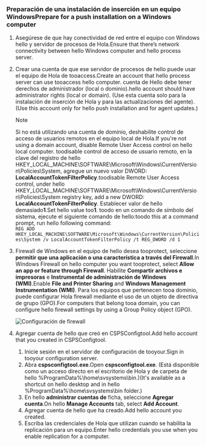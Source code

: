 ### <a name="prepare-for-a-push-installation-on-a-windows-computer"></a><span data-ttu-id="3a71c-101">Preparación de una instalación de inserción en un equipo Windows</span><span class="sxs-lookup"><span data-stu-id="3a71c-101">Prepare for a push installation on a Windows computer</span></span>

1. <span data-ttu-id="3a71c-102">Asegúrese de que hay conectividad de red entre el equipo con Windows hello y servidor de procesos de Hola.</span><span class="sxs-lookup"><span data-stu-id="3a71c-102">Ensure that there’s network connectivity between hello Windows computer and hello process server.</span></span>
2. <span data-ttu-id="3a71c-103">Crear una cuenta de que ese servidor de procesos de hello puede usar el equipo de Hola de tooaccess.</span><span class="sxs-lookup"><span data-stu-id="3a71c-103">Create an account that hello process server can use tooaccess hello computer.</span></span> <span data-ttu-id="3a71c-104">cuenta de Hello debe tener derechos de administrador (local o dominio).</span><span class="sxs-lookup"><span data-stu-id="3a71c-104">hello account should have administrator rights (local or domain).</span></span> <span data-ttu-id="3a71c-105">(Use esta cuenta solo para la instalación de inserción de Hola y para las actualizaciones del agente).</span><span class="sxs-lookup"><span data-stu-id="3a71c-105">(Use this account only for hello push installation and for agent updates.)</span></span>

   > [!NOTE]
   > <span data-ttu-id="3a71c-106">Si no está utilizando una cuenta de dominio, deshabilite control de acceso de usuarios remotos en el equipo local de Hola.</span><span class="sxs-lookup"><span data-stu-id="3a71c-106">If you're not using a domain account, disable Remote User Access control on hello local computer.</span></span> <span data-ttu-id="3a71c-107">toodisable control de acceso de usuario remoto, en la clave del registro de hello HKEY_LOCAL_MACHINE\SOFTWARE\Microsoft\Windows\CurrentVersion\Policies\System, agregue un nuevo valor DWORD: **LocalAccountTokenFilterPolicy**.</span><span class="sxs-lookup"><span data-stu-id="3a71c-107">toodisable Remote User Access control, under hello HKEY_LOCAL_MACHINE\SOFTWARE\Microsoft\Windows\CurrentVersion\Policies\System registry key, add a new DWORD: **LocalAccountTokenFilterPolicy**.</span></span> <span data-ttu-id="3a71c-108">Establecer valor de hello demasiado**1**.</span><span class="sxs-lookup"><span data-stu-id="3a71c-108">Set hello value too**1**.</span></span> <span data-ttu-id="3a71c-109">toodo en un comando de símbolo del sistema, ejecute el siguiente comando de hello:</span><span class="sxs-lookup"><span data-stu-id="3a71c-109">toodo this at a command prompt, run hello following command:</span></span>  
   `REG ADD HKEY_LOCAL_MACHINE\SOFTWARE\Microsoft\Windows\CurrentVersion\Policies\System /v LocalAccountTokenFilterPolicy /t REG_DWORD /d 1`
   >
   >
2. <span data-ttu-id="3a71c-110">Firewall de Windows en el equipo de hello desea tooprotect, seleccione **permitir que una aplicación o una característica a través del Firewall**.</span><span class="sxs-lookup"><span data-stu-id="3a71c-110">In Windows Firewall on hello computer you want tooprotect, select **Allow an app or feature through Firewall**.</span></span> <span data-ttu-id="3a71c-111">Habilite **Compartir archivos e impresoras** e **Instrumental de administración de Windows (WMI)**.</span><span class="sxs-lookup"><span data-stu-id="3a71c-111">Enable **File and Printer Sharing** and **Windows Management Instrumentation (WMI)**.</span></span> <span data-ttu-id="3a71c-112">Para los equipos que pertenecen tooa dominio, puede configurar Hola firewall mediante el uso de un objeto de directiva de grupo (GPO).</span><span class="sxs-lookup"><span data-stu-id="3a71c-112">For computers that belong tooa domain, you can configure hello firewall settings by using a Group Policy object (GPO).</span></span>

   ![Configuración de firewall](./media/site-recovery-prepare-push-install-mob-svc-win/mobility1.png)

3. <span data-ttu-id="3a71c-114">Agregar cuenta de hello que creó en CSPSConfigtool.</span><span class="sxs-lookup"><span data-stu-id="3a71c-114">Add hello account that you created in CSPSConfigtool.</span></span>
    1.  <span data-ttu-id="3a71c-115">Inicie sesión en el servidor de configuración de tooyour.</span><span class="sxs-lookup"><span data-stu-id="3a71c-115">Sign in tooyour configuration server.</span></span>
    2.  <span data-ttu-id="3a71c-116">Abra **cspsconfigtool.exe**.</span><span class="sxs-lookup"><span data-stu-id="3a71c-116">Open **cspsconfigtool.exe**.</span></span> <span data-ttu-id="3a71c-117">(Está disponible como un acceso directo en el escritorio de Hola y de carpeta de hello %ProgramData%\home\svsystems\bin.)</span><span class="sxs-lookup"><span data-stu-id="3a71c-117">(It's available as a shortcut on hello desktop and in hello %ProgramData%\home\svsystems\bin folder.)</span></span>
    3.  <span data-ttu-id="3a71c-118">En hello **administrar cuentas de** ficha, seleccione **Agregar cuenta**.</span><span class="sxs-lookup"><span data-stu-id="3a71c-118">On hello **Manage Accounts** tab, select **Add Account**.</span></span>
    4.  <span data-ttu-id="3a71c-119">Agregar cuenta de hello que ha creado.</span><span class="sxs-lookup"><span data-stu-id="3a71c-119">Add hello account you created.</span></span>
    5.  <span data-ttu-id="3a71c-120">Escriba las credenciales de Hola que utilizan cuando se habilita la replicación para un equipo.</span><span class="sxs-lookup"><span data-stu-id="3a71c-120">Enter hello credentials you use when you enable replication for a computer.</span></span>
